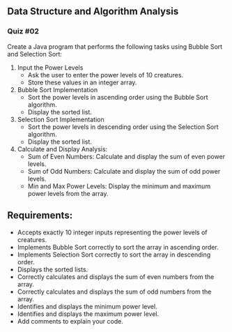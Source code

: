## Data Structure and Algorithm Analysis
### Quiz #02

Create a Java program that performs the following tasks using Bubble Sort and Selection
Sort:
1. Input the Power Levels
   - Ask the user to enter the power levels of 10 creatures.
   - Store these values in an integer array.
2. Bubble Sort Implementation
   - Sort the power levels in ascending order using the Bubble Sort algorithm.
   - Display the sorted list.
3. Selection Sort Implementation
   - Sort the power levels in descending order using the Selection Sort algorithm.
   - Display the sorted list.
4. Calculate and Display Analysis:
   - Sum of Even Numbers: Calculate and display the sum of even power levels.
   - Sum of Odd Numbers: Calculate and display the sum of odd power levels.
   - Min and Max Power Levels: Display the minimum and maximum power levels from the array.

## Requirements:
 - Accepts exactly 10 integer inputs representing the power levels of creatures.
 - Implements Bubble Sort correctly to sort the array in ascending order.
 - Implements Selection Sort correctly to sort the array in descending order.
 - Displays the sorted lists.
 - Correctly calculates and displays the sum of even numbers from the array.
 - Correctly calculates and displays the sum of odd numbers from the array.
 - Identifies and displays the minimum power level.
 - Identifies and displays the maximum power level.
 - Add comments to explain your code.
